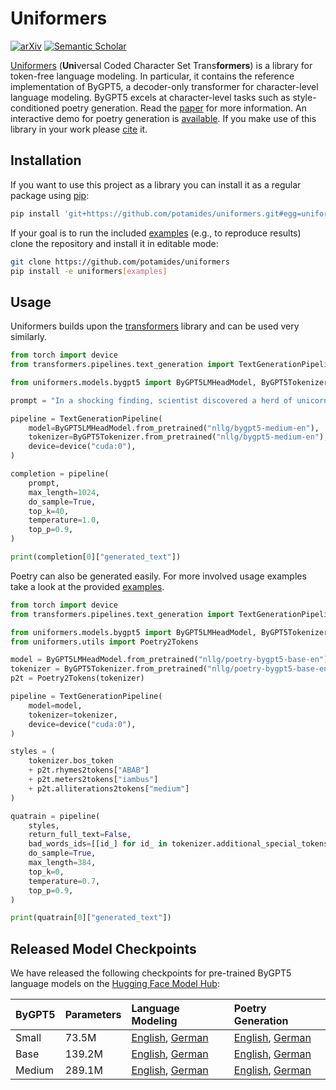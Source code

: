 # Uniformers
[![arXiv](https://img.shields.io/badge/arXiv-2212.10474-B31B1B)](https://arxiv.org/abs/2212.10474)
[![Semantic Scholar](https://img.shields.io/badge/Scholar-254877406-0f3875)](https://www.semanticscholar.org/paper/ByGPT5%3A-End-to-End-Style-conditioned-Poetry-with-Belouadi-Eger/11ddb0953eae196dab339bfdc117221594cf945e)

[Uniformers](https://github.com/potamides/uniformers) (**Uni**versal Coded
Character Set Trans**formers**) is a library for token-free language
modeling. In particular, it contains the reference implementation of ByGPT5,
a decoder-only transformer for character-level language modeling. ByGPT5 excels
at character-level tasks such as style-conditioned poetry generation. Read the
[paper](https://arxiv.org/abs/2212.10474) for more information. An interactive
demo for poetry generation is
[available](https://colab.research.google.com/drive/1Ast-seDV6_pSzCvpGapNfTV_qDe0KRdF).
If you make use of this library in your work please [cite](CITATION.cff) it.

## Installation
If you want to use this project as a library you can install it as a regular
package using [pip](https://pip.pypa.io/en/stable):
```sh
pip install 'git+https://github.com/potamides/uniformers.git#egg=uniformers'
```
If your goal is to run the included [examples](examples) (e.g., to reproduce
results) clone the repository and install it in editable mode:
 ```sh
git clone https://github.com/potamides/uniformers
pip install -e uniformers[examples]
 ```

## Usage
Uniformers builds upon the
[transformers](https://github.com/huggingface/transformers/) library and can be
used very similarly.
```python
from torch import device
from transformers.pipelines.text_generation import TextGenerationPipeline

from uniformers.models.bygpt5 import ByGPT5LMHeadModel, ByGPT5Tokenizer

prompt = "In a shocking finding, scientist discovered a herd of unicorns living in a remote, previously unexplored valley, in the Andes Mountains. Even more surprising to the researchers was the fact that the unicorns spoke perfect English."

pipeline = TextGenerationPipeline(
    model=ByGPT5LMHeadModel.from_pretrained("nllg/bygpt5-medium-en"),
    tokenizer=ByGPT5Tokenizer.from_pretrained("nllg/bygpt5-medium-en"),
    device=device("cuda:0"),
)

completion = pipeline(
    prompt,
    max_length=1024,
    do_sample=True,
    top_k=40,
    temperature=1.0,
    top_p=0.9,
)

print(completion[0]["generated_text"])
```
Poetry can also be generated easily. For more involved usage examples
take a look at the provided [examples](examples).
```python
from torch import device
from transformers.pipelines.text_generation import TextGenerationPipeline

from uniformers.models.bygpt5 import ByGPT5LMHeadModel, ByGPT5Tokenizer
from uniformers.utils import Poetry2Tokens

model = ByGPT5LMHeadModel.from_pretrained("nllg/poetry-bygpt5-base-en")
tokenizer = ByGPT5Tokenizer.from_pretrained("nllg/poetry-bygpt5-base-en")
p2t = Poetry2Tokens(tokenizer)

pipeline = TextGenerationPipeline(
    model=model,
    tokenizer=tokenizer,
    device=device("cuda:0"),
)

styles = (
    tokenizer.bos_token
    + p2t.rhymes2tokens["ABAB"]
    + p2t.meters2tokens["iambus"]
    + p2t.alliterations2tokens["medium"]
)

quatrain = pipeline(
    styles,
    return_full_text=False,
    bad_words_ids=[[id_] for id_ in tokenizer.additional_special_tokens_ids],
    do_sample=True,
    max_length=384,
    top_k=0,
    temperature=0.7,
    top_p=0.9,
)

print(quatrain[0]["generated_text"])
```

## Released Model Checkpoints
We have released the following checkpoints for pre-trained ByGPT5 language
models on the [Hugging Face Model Hub](https://huggingface.co/nllg):

| ByGPT5 | Parameters | Language Modeling | Poetry Generation |
|:-------|:-----------|:------------------|:------------------|
| Small  | 73.5M      | [English](https://huggingface.co/nllg/bygpt5-small-en), [German](https://huggingface.co/nllg/bygpt5-small-de) | [English](https://huggingface.co/nllg/poetry-bygpt5-small-en), [German](https://huggingface.co/nllg/poetry-bygpt5-small-de) |
| Base   | 139.2M     | [English](https://huggingface.co/nllg/bygpt5-base-en), [German](https://huggingface.co/nllg/bygpt5-base-de) | [English](https://huggingface.co/nllg/poetry-bygpt5-base-en), [German](https://huggingface.co/nllg/poetry-bygpt5-base-de) |
| Medium | 289.1M     | [English](https://huggingface.co/nllg/bygpt5-medium-en), [German](https://huggingface.co/nllg/bygpt5-medium-de) | [English](https://huggingface.co/nllg/poetry-bygpt5-medium-en), [German](https://huggingface.co/nllg/poetry-bygpt5-medium-de) |
